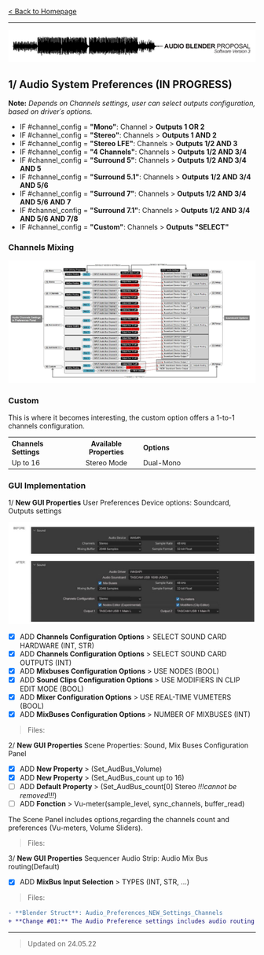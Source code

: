 [< Back to Homepage](/../..)

---

![Mix](https://github.com/KoreTeknology/Blender-3x-Audio-Research/blob/main/images/proposal_header.jpg)

## 1/ Audio System Preferences (IN PROGRESS)

**Note:** *Depends on Channels settings, user can select outputs configuration, based on driver´s options.*

- IF #channel_config = **"Mono"**: Channel > **Outputs 1 OR 2**
- IF #channel_config = **"Stereo"**: Channels > **Outputs 1 AND 2**
- IF #channel_config = **"Stereo LFE"**: Channels > **Outputs 1/2 AND 3**
- IF #channel_config = **"4 Channels"**: Channels > **Outputs 1/2 AND 3/4**
- IF #channel_config = **"Surround 5"**: Channels > **Outputs 1/2 AND 3/4 AND 5**
- IF #channel_config = **"Surround 5.1"**: Channels > **Outputs 1/2 AND 3/4 AND 5/6**
- IF #channel_config = **"Surround 7"**: Channels > **Outputs 1/2 AND 3/4 AND 5/6 AND 7**
- IF #channel_config = **"Surround 7.1"**: Channels > **Outputs 1/2 AND 3/4 AND 5/6 AND 7/8**
- IF #channel_config = **"Custom"**: Channels > **Outputs "SELECT"**

### Channels Mixing 

![Mix](https://github.com/KoreTeknology/Blender-3x-Audio-Research/blob/main/images/Audio_channel_settings2.jpg)

### Custom

This is where it becomes interesting, the custom option offers a 1-to-1 channels configuration.

<table>
<tr>
<th align="left", width="200">
Channels Settings
</th>
<th align="center", width="200">
Available Properties
</th>
<th align="left", width="482">
Options
</th>
</tr>

<tr>
<td>
Up to 16
</td>
<td align="center">
Stereo Mode
</td>
<td>
Dual-Mono
</td>
</tr>
 
</table>

### GUI Implementation

1/ **New GUI Properties** User Preferences Device options: Soundcard, Outputs settings

![Mix](https://github.com/KoreTeknology/Blender-3x-Audio-Research/blob/main/images/prefs_after2.jpg)

- [x] ADD **Channels Configuration Options** > SELECT SOUND CARD HARDWARE (INT, STR)
- [x] ADD **Channels Configuration Options** > SELECT SOUND CARD OUTPUTS (INT)
- [x] ADD **Mixbuses Configuration Options** > USE NODES (BOOL)
- [x] ADD **Sound Clips Configuration Options** > USE MODIFIERS IN CLIP EDIT MODE (BOOL)
- [x] ADD **Mixer Configuration Options** > USE REAL-TIME VUMETERS (BOOL)
- [x] ADD **MixBuses Configuration Options** > NUMBER OF MIXBUSES (INT)

> Files:


2/ **New GUI Properties** Scene Properties: Sound, Mix Buses Configuration Panel

- [x] ADD **New Property** > (Set_AudBus_Volume)
- [x] ADD **New Property** > (Set_AudBus_count up to 16)
- [ ] ADD **Default Property** > (Set_AudBus_count[0] Stereo *!!!cannot be removed!!!*)
- [ ] ADD **Fonction** > Vu-meter(sample_level, sync_channels, buffer_read)

The Scene Panel includes options,regarding the channels count and preferences (Vu-meters, Volume Sliders). 

> Files:


3/ **New GUI Properties** Sequencer Audio Strip: Audio Mix Bus routing(Default)

- [x] ADD **MixBus Input Selection** > TYPES (INT, STR, ...)

> Files:
> 
```diff
- **Blender Struct**: Audio_Preferences_NEW_Settings_Channels
+ **Change #01:** The Audio Preference settings includes audio routing and Soundcard options.
```

---

> Updated on 24.05.22
